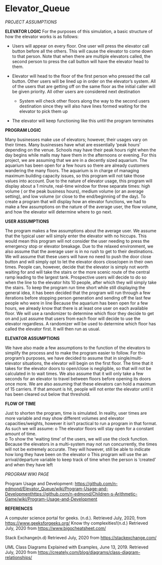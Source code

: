 # Elevator_Queue

*PROJECT ASSUMPTIONS*

**ELEVATOR LOGIC**
For the purposes of this simulation, a basic structure of how the elevator works is as follows:

* Users will appear on every floor. One user will press the elevator call button before all the others. This will cause the elevator to come down to that person. Note that when there are multiple elevators called, the second person to press the call button will have the elevator head to them.
* Elevator will head to the floor of the first person who pressed the call button. Other users will be lined up in order on the elevator’s system. All of the users that are getting off on the same floor as the initial caller will be given priority. All other users are considered next destination
  * System will check other floors along the way to the second users destination since they will also have lines formed waiting for the elevator to pick them up
	
* The elevator will keep functioning like this until the program terminates

**PROGRAM LOGIC**

Many businesses make use of elevators; however, their usages vary on their times. Many businesses have what are essentially ‘peak hours’ depending on the venue. Schools may have their peak hours right when the day begins while malls may have them in the afternoons or evening. For this project, we are assuming that we are in a decently sized aquarium. The aquarium has been open for a few hours so there are already customers wandering the many floors. The aquarium is in charge of managing maximum building capacity issues, so this program will not take those values into account. Due to the nature of elevator usage, this program will display about a 1 minute, real-time window for three separate times: high volume ( or the peak business hours), medium volume (or an average setting), and low volume (or close to the end/beginning of the day). To create a program that will display how an elevator functions, we had to make a few assumptions on the nature of the average user, the flow volume, and how the elevator will determine where to go next.

**USER ASSUMPTIONS**

The program makes a few assumptions about the average user. We assume that the typical user will simply enter the elevator with no hiccups. This would mean this program will not consider the user needing to press the emergency stop or elevator breakage. Due to the relaxed environment, we also assume that the average user is in no rush to get to their destinations. We will assume that these users will have no need to push the door close button and will simply opt to let the elevator doors close/open in their own times. People can, however, decide that the elevator is simply not worth waiting for and will take the stairs or the more scenic route of the central ramp leading to the largest tank. Prospective users will decide to do so when the line to the elevator hits 10 people, after which they will simply take the stairs. To keep the program run time short while still displaying the general idea, it has been decided that the program will run through a few iterations before stopping person generation and sending off the last few people who were in line
Because the aquarium has been open for a few hours, we already know that there is at least one user on each available floor. We will use a randomizer to determine which floor they decide to get on and just assume that users from each floor will decide to use the elevator regardless. A randomizer will be used to determine which floor has called the elevator first. It will then run as usual.

**ELEVATOR ASSUMPTIONS**

We have also made a few assumptions to the function of the elevators to simplify the process and to make the program easier to follow. For this program’s purposes, we have decided to assume that in single/multi-elevator situations, the elevator will begin on the first floor. The time that it takes for the elevator doors to open/close is negligible, so that will not be calculated in to wait times. We also assume that it will only take a few seconds for an elevator to travel between floors before opening its doors once more. We are also assuming that these elevators can hold a maximum of 15 carriers. If that amount is hit, people will not enter the elevator until it has been cleared out below that threshold.

**FLOW OF TIME**

Just to shorten the program, time is simulated. In reality, user times are more variable and may show different volumes and elevator capacities/weights, however it isn’t practical to run a program in that format. As such we will assume:
o	The elevator floors will stay open for a constant amount of time.	
o	To show the ‘waiting time’ of the users, we will use the clock function. Because the elevators in a multi-system may not run concurrently, the times will not be extremely accurate. They will however, still be able to indicate how long they have been on the elevator
o	This program will use the an arrival/departure variable to keep track of time when the person is ‘created’ and when they have left

*PROGRAM WIKI PAGE*


Program Usage and Development: https://github.com/n-edmond/Elevator_Queue/wiki/Program-Usage-and-Developmenthttps://github.com/n-edmond/Children-s-Arithmetic-Game/wiki/Program-Usage-and-Development

**REFERENCES**

A computer science portal for geeks. (n.d.). Retrieved July, 2020, from https://www.geeksforgeeks.org/
Know thy complexities!(n.d.) Retrieved July, 2020 from
 https://www.bigocheatsheet.com/
 
Stack Exchange(n.d) Retrieved July, 2020 from
	https://stackexchange.com/
	
UML Class Diagrams Explained with Examples, June 13, 2019. Retrieved July, 2020 from
	https://creately.com/blog/diagrams/class-diagram-relationships/














